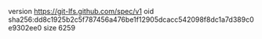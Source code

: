 version https://git-lfs.github.com/spec/v1
oid sha256:dd8c1925b2c5f787456a476be1f12905dcacc542098f8dc1a7d389c0e9302ee0
size 6259
